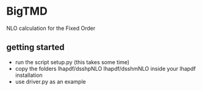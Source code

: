 # BigTMD
NLO calculation for the Fixed Order


## getting started

- run the script setup.py (this takes some time)
- copy the folders lhapdf/dsshpNLO  lhapdf/dsshmNLO inside your lhapdf installation
- use driver.py as an example



